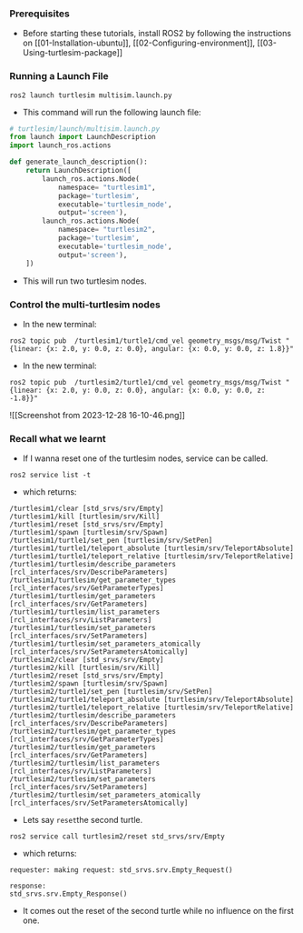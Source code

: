 ### Prerequisites
- Before starting these tutorials, install ROS2 by following the instructions on [[01-Installation-ubuntu]], [[02-Configuring-environment]], [[03-Using-turtlesim-package]]
### Running a Launch File
```shell
ros2 launch turtlesim multisim.launch.py
```
- This command will run the following launch file:
```python
# turtlesim/launch/multisim.launch.py
from launch import LaunchDescription
import launch_ros.actions

def generate_launch_description():
    return LaunchDescription([
        launch_ros.actions.Node(
            namespace= "turtlesim1", 
            package='turtlesim', 
            executable='turtlesim_node', 
            output='screen'),
        launch_ros.actions.Node(
            namespace= "turtlesim2", 
            package='turtlesim',   
            executable='turtlesim_node', 
            output='screen'),
    ])
```
- This will run two turtlesim nodes.
### Control the multi-turtlesim nodes
- In the new terminal:
```shell
ros2 topic pub  /turtlesim1/turtle1/cmd_vel geometry_msgs/msg/Twist "{linear: {x: 2.0, y: 0.0, z: 0.0}, angular: {x: 0.0, y: 0.0, z: 1.8}}"
```
- In the new terminal:
```shell
ros2 topic pub  /turtlesim2/turtle1/cmd_vel geometry_msgs/msg/Twist "{linear: {x: 2.0, y: 0.0, z: 0.0}, angular: {x: 0.0, y: 0.0, z: -1.8}}"
```
![[Screenshot from 2023-12-28 16-10-46.png]]
### Recall what we learnt
- If I wanna reset one of the turtlesim nodes, service can be called.
```shell
ros2 service list -t
```
- which returns:
```shell
/turtlesim1/clear [std_srvs/srv/Empty]
/turtlesim1/kill [turtlesim/srv/Kill]
/turtlesim1/reset [std_srvs/srv/Empty]
/turtlesim1/spawn [turtlesim/srv/Spawn]
/turtlesim1/turtle1/set_pen [turtlesim/srv/SetPen]
/turtlesim1/turtle1/teleport_absolute [turtlesim/srv/TeleportAbsolute]
/turtlesim1/turtle1/teleport_relative [turtlesim/srv/TeleportRelative]
/turtlesim1/turtlesim/describe_parameters [rcl_interfaces/srv/DescribeParameters]
/turtlesim1/turtlesim/get_parameter_types [rcl_interfaces/srv/GetParameterTypes]
/turtlesim1/turtlesim/get_parameters [rcl_interfaces/srv/GetParameters]
/turtlesim1/turtlesim/list_parameters [rcl_interfaces/srv/ListParameters]
/turtlesim1/turtlesim/set_parameters [rcl_interfaces/srv/SetParameters]
/turtlesim1/turtlesim/set_parameters_atomically [rcl_interfaces/srv/SetParametersAtomically]
/turtlesim2/clear [std_srvs/srv/Empty]
/turtlesim2/kill [turtlesim/srv/Kill]
/turtlesim2/reset [std_srvs/srv/Empty]
/turtlesim2/spawn [turtlesim/srv/Spawn]
/turtlesim2/turtle1/set_pen [turtlesim/srv/SetPen]
/turtlesim2/turtle1/teleport_absolute [turtlesim/srv/TeleportAbsolute]
/turtlesim2/turtle1/teleport_relative [turtlesim/srv/TeleportRelative]
/turtlesim2/turtlesim/describe_parameters [rcl_interfaces/srv/DescribeParameters]
/turtlesim2/turtlesim/get_parameter_types [rcl_interfaces/srv/GetParameterTypes]
/turtlesim2/turtlesim/get_parameters [rcl_interfaces/srv/GetParameters]
/turtlesim2/turtlesim/list_parameters [rcl_interfaces/srv/ListParameters]
/turtlesim2/turtlesim/set_parameters [rcl_interfaces/srv/SetParameters]
/turtlesim2/turtlesim/set_parameters_atomically [rcl_interfaces/srv/SetParametersAtomically]
```
- Lets say `reset`the second turtle.
```shell
ros2 service call turtlesim2/reset std_srvs/srv/Empty
```
- which returns:
```shell
requester: making request: std_srvs.srv.Empty_Request()

response:
std_srvs.srv.Empty_Response()
```
- It comes out the reset of the second turtle while no influence on the first one.